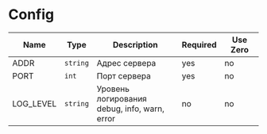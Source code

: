 # Config

| Name | Type | Description | Required | Use Zero |
|------|------|------|------|------|
|ADDR|<code>string</code>|Адрес сервера |yes|no|
|PORT|<code>int</code>|Порт сервера |yes|no|
|LOG_LEVEL|<code>string</code>|Уровень логирования<br/>debug, info, warn, error |no|no|
